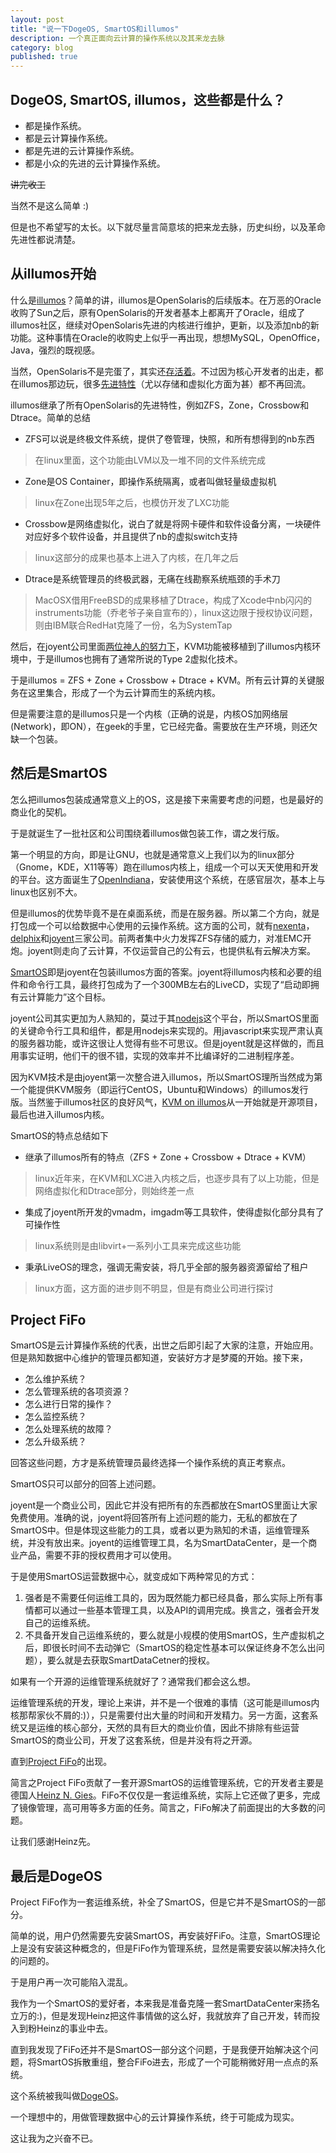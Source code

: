 ```yaml
---
layout: post
title: "说一下DogeOS, SmartOS和illumos"
description: 一个真正面向云计算的操作系统以及其来龙去脉
category: blog
published: true
---
```


## DogeOS, SmartOS, illumos，这些都是什么？

* 都是操作系统。
* 都是云计算操作系统。
* 都是先进的云计算操作系统。
* 都是小众的先进的云计算操作系统。

~~讲完收工~~

当然不是这么简单 :)

但是也不希望写的太长。以下就尽量言简意垓的把来龙去脉，历史纠纷，以及革命先进性都说清楚。

## 从illumos开始

什么是[illumos](http://www.illumos.org)？简单的讲，illumos是OpenSolaris的后续版本。在万恶的Oracle收购了Sun之后，原有OpenSolaris的开发者基本上都离开了Oracle，组成了illumos社区，继续对OpenSolaris先进的内核进行维护，更新，以及添加nb的新功能。这种事情在Oracle的收购史上似乎一再出现，想想MySQL，OpenOffice，Java，强烈的既视感。

当然，OpenSolaris不是完蛋了，其实还[存活着](http://solaris.java.net/)。不过因为核心开发者的出走，都在illumos那边玩，很多[先进特性](http://www.slideshare.net/ahl0003/illumos-innovations-that-will-never-be-in-oracle-solaris)（尤以存储和虚拟化方面为甚）都不再回流。

illumos继承了所有OpenSolaris的先进特性，例如ZFS，Zone，Crossbow和Dtrace。简单的总结

* ZFS可以说是终极文件系统，提供了卷管理，快照，和所有想得到的nb东西
> 在linux里面，这个功能由LVM以及一堆不同的文件系统完成
* Zone是OS Container，即操作系统隔离，或者叫做轻量级虚拟机
> linux在Zone出现5年之后，也模仿开发了LXC功能
* Crossbow是网络虚拟化，说白了就是将网卡硬件和软件设备分离，一块硬件对应好多个软件设备，并且提供了nb的虚拟switch支持
> linux这部分的成果也基本上进入了内核，在几年之后
* Dtrace是系统管理员的终极武器，无痛在线勘察系统瓶颈的手术刀
> MacOSX借用FreeBSD的成果移植了Dtrace，构成了Xcode中nb闪闪的instruments功能（乔老爷子亲自宣布的），linux这边限于授权协议问题，则由IBM联合RedHat克隆了一份，名为SystemTap

然后，在joyent公司里面[两位神人的努力下](http://www.slideshare.net/bcantrill/experiences-porting-kvm-to-smartos)，KVM功能被移植到了illumos内核环境中，于是illumos也拥有了通常所说的Type 2虚拟化技术。

于是illumos = ZFS + Zone + Crossbow + Dtrace + KVM。所有云计算的关键服务在这里集合，形成了一个为云计算而生的系统内核。

但是需要注意的是illumos只是一个内核（正确的说是，内核OS加网络层(Network)，即ON），在geek的手里，它已经完备。需要放在生产环境，则还欠缺一个包装。

## 然后是SmartOS

怎么把illumos包装成通常意义上的OS，这是接下来需要考虑的问题，也是最好的商业化的契机。

于是就诞生了一批社区和公司围绕着illumos做包装工作，谓之发行版。

第一个明显的方向，即是让GNU，也就是通常意义上我们以为的linux部分（Gnome，KDE，X11等等）跑在illumos内核上，组成一个可以天天使用和开发的平台。这方面诞生了[OpenIndiana](http://www.openindiana.org)，安装使用这个系统，在感官层次，基本上与linux也区别不大。

但是illumos的优势毕竟不是在桌面系统，而是在服务器。所以第二个方向，就是打包成一个可以给数据中心使用的云操作系统。这方面的公司，就有[nexenta](http://www.nexenta.com)，[delphix](http://www.delphix.com)和[joyent](http://www.joyent.com)三家公司。前两者集中火力发挥ZFS存储的威力，对准EMC开炮。joyent则走向了云计算，不仅运营自己的公有云，也提供私有云解决方案。

[SmartOS](http://www.smartos.org)即是joyent在包装illumos方面的答案。joyent将illumos内核和必要的组件和命令行工具，最终打包成为了一个300MB左右的LiveCD，实现了“启动即拥有云计算能力”这个目标。

joyent公司其实更加为人熟知的，莫过于其[nodejs](http://www.nodejs.org)这个平台，所以SmartOS里面的关键命令行工具和组件，都是用nodejs来实现的。用javascript来实现严肃认真的服务器功能，或许这很让人觉得有些不可思议。但是joyent就是这样做的，而且用事实证明，他们干的很不错，实现的效率并不比编译好的二进制程序差。

因为KVM技术是由joyent第一次整合进入illumos，所以SmartOS理所当然成为第一个能提供KVM服务（即运行CentOS，Ubuntu和Windows）的illumos发行版。当然鉴于illumos社区的良好风气，[KVM on illumos](https://github.com/joyent/illumos-kvm)从一开始就是开源项目，最后也进入illumos内核。

SmartOS的特点总结如下

* 继承了illumos所有的特点（ZFS + Zone + Crossbow + Dtrace + KVM）
> linux近年来，在KVM和LXC进入内核之后，也逐步具有了以上功能，但是网络虚拟化和Dtrace部分，则始终差一点
* 集成了joyent所开发的vmadm，imgadm等工具软件，使得虚拟化部分具有了可操作性
> linux系统则是由libvirt+一系列小工具来完成这些功能
* 秉承LiveOS的理念，强调无需安装，将几乎全部的服务器资源留给了租户
> linux方面，这方面的进步则不明显，但是有商业公司进行探讨

## Project FiFo

SmartOS是云计算操作系统的代表，出世之后即引起了大家的注意，开始应用。但是熟知数据中心维护的管理员都知道，安装好方才是梦魇的开始。接下来，

* 怎么维护系统？
* 怎么管理系统的各项资源？
* 怎么进行日常的操作？
* 怎么监控系统？
* 怎么处理系统的故障？
* 怎么升级系统？

回答这些问题，方才是系统管理员最终选择一个操作系统的真正考察点。

SmartOS只可以部分的回答上述问题。

joyent是一个商业公司，因此它并没有把所有的东西都放在SmartOS里面让大家免费使用。准确的说，joyent将回答所有上述问题的能力，无私的都放在了SmartOS中。但是体现这些能力的工具，或者以更为熟知的术语，运维管理系统，并没有放出来。joyent的运维管理工具，名为SmartDataCenter，是一个商业产品，需要不菲的授权费用才可以使用。

于是使用SmartOS运营数据中心，就变成如下两种常见的方式：

1. 强者是不需要任何运维工具的，因为既然能力都已经具备，那么实际上所有事情都可以通过一些基本管理工具，以及API的调用完成。换言之，强者会开发自己的运维系统。
2. 不具备开发自己运维系统的，要么就是小规模的使用SmartOS，生产虚拟机之后，即很长时间不去动弹它（SmartOS的稳定性基本可以保证终身不怎么出问题），要么就是去获取SmartDataCetner的授权。

如果有一个开源的运维管理系统就好了？通常我们都会这么想。

运维管理系统的开发，理论上来讲，并不是一个很难的事情（这可能是illumos内核那帮家伙不屑的:)），只是需要付出大量的时间和开发精力。另一方面，这套系统又是运维的核心部分，天然的具有巨大的商业价值，因此不排除有些运营SmartOS的商业公司，开发了这套系统，但是并没有将之开源。

直到[Project FiFo](http://www.project-fifo.net)的出现。

简言之Project FiFo贡献了一套开源SmartOS的运维管理系统，它的开发者主要是德国人[Heinz N. Gies](https://github.com/Licenser)。FiFo不仅仅是一套运维系统，实际上它还做了更多，完成了镜像管理，高可用等多方面的任务。简言之，FiFo解决了前面提出的大多数的问题。

让我们感谢Heinz先。

## 最后是DogeOS

Project FiFo作为一套运维系统，补全了SmartOS，但是它并不是SmartOS的一部分。

简单的说，用户仍然需要先安装SmartOS，再安装好FiFo。注意，SmartOS理论上是没有安装这种概念的，但是FiFo作为管理系统，显然是需要安装以解决持久化的问题的。

于是用户再一次可能陷入混乱。

我作为一个SmartOS的爱好者，本来我是准备克隆一套SmartDataCenter来扬名立万的:)，但是发现Heinz把这件事情做的这么好，我就放弃了自己开发，转而投入到粉Heinz的事业中去。

直到我发现了FiFo还并不是SmartOS一部分这个问题，于是我便开始解决这个问题，将SmartOS拆散重组，整合FiFo进去，形成了一个可能稍微好用一点点的系统。

这个系统被我叫做[DogeOS](http://www.dogeos.net)。

一个理想中的，用做管理数据中心的云计算操作系统，终于可能成为现实。

这让我为之兴奋不已。